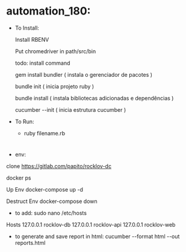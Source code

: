 # automation_180:

* To Install:

    Install RBENV

    Put chromedriver in path/src/bin

    todo: install command

    gem install bundler ( instala o gerenciador de pacotes )

    bundle init ( inicia projeto ruby )

    bundle install ( instala bibliotecas adicionadas e dependências )

    cucumber --init ( inicia estrutura cucumber )

* To Run:
    * ruby filename.rb


#

* env:

clone https://gitlab.com/papito/rocklov-dc

docker ps

Up Env
docker-compose up -d

Destruct Env
docker-compose down

* to add: sudo nano /etc/hosts

Hosts
127.0.0.1 rocklov-db
127.0.0.1 rocklov-api
127.0.0.1 rocklov-web

* to generate and save report in html:
    cucumber --format html --out reports.html

#

